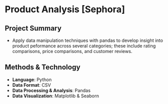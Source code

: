 # Product Analysis [Sephora]

## Project Summary
* Apply data manipulation techniques with pandas to develop insight into product peformance across several categories; these include rating comparisons, price comparisons, and customer reviews.

## Methods & Technology
* **Language**: Python
* **Data Format**: CSV
* **Data Processing & Analysis**: Pandas
* **Data Visualization**: Matplotlib & Seaborn
